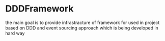 # DDDFramework

the main goal is to provide infrastracture of framework  for used in project based on  DDD and event sourcing approach which is being  developed in hard way 
